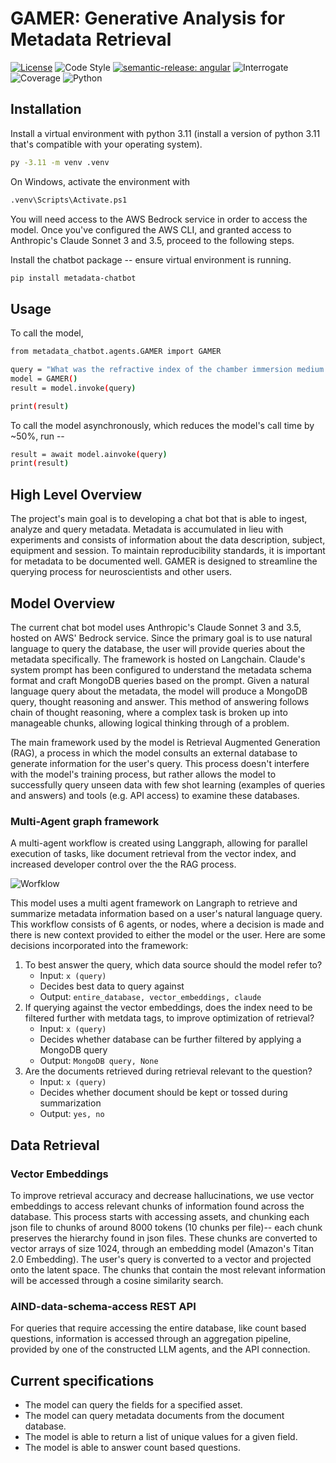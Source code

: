 # GAMER: Generative Analysis for Metadata Retrieval

[![License](https://img.shields.io/badge/license-MIT-brightgreen)](LICENSE)
![Code Style](https://img.shields.io/badge/code%20style-black-black)
[![semantic-release: angular](https://img.shields.io/badge/semantic--release-angular-e10079?logo=semantic-release)](https://github.com/semantic-release/semantic-release)
![Interrogate](https://img.shields.io/badge/interrogate-42.0%25-red)
![Coverage](https://img.shields.io/badge/coverage-100%25-brightgreen?logo=codecov)
![Python](https://img.shields.io/badge/python->=3.11-blue?logo=python)

## Installation

Install a virtual environment with python 3.11 (install a version of python 3.11 that's compatible with your operating system).

```bash
py -3.11 -m venv .venv
```

On Windows, activate the environment with

```bash
.venv\Scripts\Activate.ps1
```

You will need access to the AWS Bedrock service in order to access the model. Once you've configured the AWS CLI, and granted access to Anthropic's Claude Sonnet 3 and 3.5, proceed to the following steps.

Install the chatbot package -- ensure virtual environment is running.

```bash
pip install metadata-chatbot
```

## Usage

To call the model,

```bash
from metadata_chatbot.agents.GAMER import GAMER

query = "What was the refractive index of the chamber immersion medium used in this experiment SmartSPIM_675387_2023-05-23_23-05-56"
model = GAMER()
result = model.invoke(query)

print(result)
```

To call the model asynchronously, which reduces the model's call time by ~50%, run --

```bash
result = await model.ainvoke(query)
print(result)
```

## High Level Overview

The project's main goal is to developing a chat bot that is able to ingest, analyze and query metadata. Metadata is accumulated in lieu with experiments and consists of information about the data description, subject, equipment and session. To maintain reproducibility standards, it is important for metadata to be documented well. GAMER is designed to streamline the querying process for neuroscientists and other users.

## Model Overview

The current chat bot model uses Anthropic's Claude Sonnet 3 and 3.5, hosted on AWS' Bedrock service. Since the primary goal is to use natural language to query the database, the user will provide queries about the metadata specifically. The framework is hosted on Langchain. Claude's system prompt has been configured to understand the metadata schema format and craft MongoDB queries based on the prompt. Given a natural language query about the metadata, the model will produce a MongoDB query, thought reasoning and answer. This method of answering follows chain of thought reasoning, where a complex task is broken up into manageable chunks, allowing logical thinking through of a problem.

The main framework used by the model is Retrieval Augmented Generation (RAG), a process in which the model consults an external database to generate information for the user's query. This process doesn't interfere with the model's training process, but rather allows the model to successfully query unseen data with few shot learning (examples of queries and answers) and tools (e.g. API access) to examine these databases.

### Multi-Agent graph framework

A multi-agent workflow is created using Langgraph, allowing for parallel execution of tasks, like document retrieval from the vector index, and increased developer control over the the RAG process.

![Worfklow](2025_01_GAMER_workflow.PNG)

This model uses a multi agent framework on Langraph to retrieve and summarize metadata information based on a user's natural language query. This workflow consists of 6 agents, or nodes, where a decision is made and there is new context provided to either the model or the user. Here are some decisions incorporated into the framework:
1. To best answer the query, which data source should the model refer to?
    - Input: `x (query)`
    - Decides best data to query against
    - Output: `entire_database, vector_embeddings, claude`
2. If querying against the vector embeddings, does the index need to be filtered further with metdata tags, to improve optimization of retrieval?
    - Input: `x (query)`
    - Decides whether database can be further filtered by applying a MongoDB query
    - Output: `MongoDB query, None`
3. Are the documents retrieved during retrieval relevant to the question?
    - Input: `x (query)`
    - Decides whether document should be kept or tossed during summarization
    - Output: `yes, no`

## Data Retrieval

### Vector Embeddings

To improve retrieval accuracy and decrease hallucinations, we use vector embeddings to access relevant chunks of information found across the database. This process starts with accessing assets, and chunking each json file to chunks of around 8000 tokens (10 chunks per file)-- each chunk preserves the hierarchy found in json files. These chunks are converted to vector arrays of size 1024, through an embedding model (Amazon's Titan 2.0 Embedding). The user's query is converted to a vector and projected onto the latent space. The chunks that contain the most relevant information will be accessed through a cosine similarity search.

### AIND-data-schema-access REST API

For queries that require accessing the entire database, like count based questions, information is accessed through an aggregation pipeline, provided by one of the constructed LLM agents, and the API connection.

## Current specifications

* The model can query the fields for a specified asset.
* The model can query metadata documents from the document database.
* The model is able to return a list of unique values for a given field.
* The model is able to answer count based questions.
